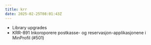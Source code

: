 ```yaml
---
title: krr
date: 2025-02-25T08:01:43Z
---
```

- Library upgrades
- KRR-891 Inkoroporere postkasse- og reservasjon-applikasjonene i MinProfil (#501)

